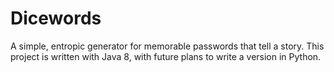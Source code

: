 # Dicewords
A simple, entropic generator for memorable passwords that tell a story. This
project is written with Java 8, with future plans to write a version in
Python.
